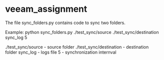 # veeam_assignment
The file sync_folders.py contains code to sync two folders.

Example: python sync_folders.py ./test_sync/source ./test_sync/destination sync_log 5

./test_sync/source - source folder
./test_sync/destination - destination folder
sync_log - logs file
5 - synchronization internval

